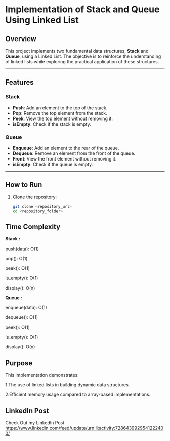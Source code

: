 # Implementation of Stack and Queue Using Linked List

## **Overview**
This project implements two fundamental data structures, **Stack** and **Queue**, using a Linked List. The objective is to reinforce the understanding of linked lists while exploring the practical application of these structures.

---

## **Features**
### Stack
- **Push**: Add an element to the top of the stack.
- **Pop**: Remove the top element from the stack.
- **Peek**: View the top element without removing it.
- **isEmpty**: Check if the stack is empty.

### Queue
- **Enqueue**: Add an element to the rear of the queue.
- **Dequeue**: Remove an element from the front of the queue.
- **Front**: View the front element without removing it.
- **isEmpty**: Check if the queue is empty.

---

## **How to Run**
1. Clone the repository:
   ```bash
   git clone <repository_url>
   cd <repository_folder>

## **Time Complexity**

**Stack :**

push(data): O(1)

pop(): O(1)

peek(): O(1)

is_empty(): O(1)

display(): O(n)

**Queue :**

enqueue(data): O(1)

dequeue(): O(1)

peek(): O(1)

is_empty(): O(1)

display(): O(n)


## **Purpose**
This implementation demonstrates:

1.The use of linked lists in building dynamic data structures.

2.Efficient memory usage compared to array-based implementations.

## **LinkedIn Post**
Check Out my LinkedIn Post https://www.linkedin.com/feed/update/urn:li:activity:7286439929541222400/

